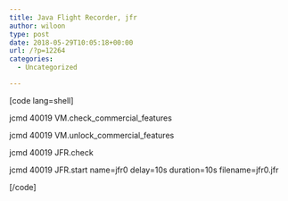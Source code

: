 ```yaml
---
title: Java Flight Recorder, jfr
author: wiloon
type: post
date: 2018-05-29T10:05:18+00:00
url: /?p=12264
categories:
  - Uncategorized

---
```

[code lang=shell]
  
jcmd 40019 VM.check\_commercial\_features
  
jcmd 40019 VM.unlock\_commercial\_features
  
jcmd 40019 JFR.check
  
jcmd 40019 JFR.start name=jfr0 delay=10s duration=10s filename=jfr0.jfr

[/code]